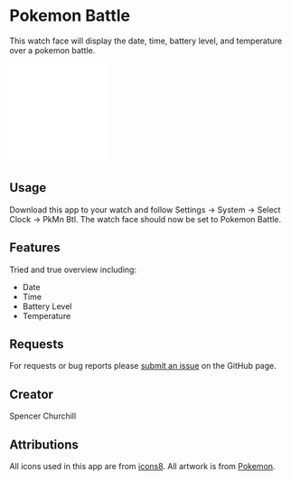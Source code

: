 # Pokemon Battle

This watch face will display the date, time, battery level, and temperature over a pokemon battle.

![Watch Face](screenshot.png)

## Usage

Download this app to your watch and follow Settings -> System -> Select Clock -> PkMn Btl. The watch face should now be set to Pokemon Battle.

## Features

Tried and true overview including:
- Date
- Time
- Battery Level
- Temperature

## Requests

For requests or bug reports please [submit an issue](https://github.com/splch/pokebtl/issues/new) on the GitHub page.

## Creator

Spencer Churchill

## Attributions

All icons used in this app are from [icons8](icons8.com). All artwork is from [Pokemon](pokemon.com).
